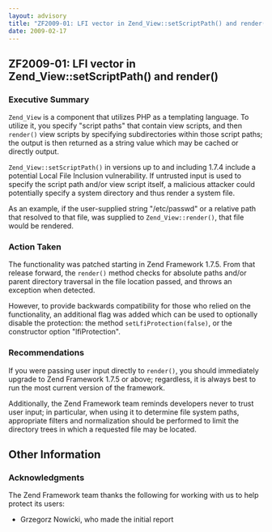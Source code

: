 ```yaml
---
layout: advisory
title: "ZF2009-01: LFI vector in Zend_View::setScriptPath() and render()"
date: 2009-02-17
---
```


ZF2009-01: LFI vector in Zend\_View::setScriptPath() and render()
-----------------------------------------------------------------

### Executive Summary

`Zend_View` is a component that utilizes PHP as a templating language. To utilize it, you specify "script paths" that contain view scripts, and then `render()` view scripts by specifying subdirectories within those script paths; the output is then returned as a string value which may be cached or directly output.

`Zend_View::setScriptPath()` in versions up to and including 1.7.4 include a potential Local File Inclusion vulnerability. If untrusted input is used to specify the script path and/or view script itself, a malicious attacker could potentially specify a system directory and thus render a system file.

 As an example, if the user-supplied string "/etc/passwd" or a relative path that resolved to that file, was supplied to `Zend_View::render()`, that file would be rendered.

### Action Taken

 The functionality was patched starting in Zend Framework 1.7.5. From that release forward, the `render()` method checks for absolute paths and/or parent directory traversal in the file location passed, and throws an exception when detected.

 However, to provide backwards compatibility for those who relied on the functionality, an additional flag was added which can be used to optionally disable the protection: the method `setLfiProtection(false)`, or the constructor option "lfiProtection".

### Recommendations

 If you were passing user input directly to `render()`, you should immediately upgrade to Zend Framework 1.7.5 or above; regardless, it is always best to run the most current version of the framework.

 Additionally, the Zend Framework team reminds developers never to trust user input; in particular, when using it to determine file system paths, appropriate filters and normalization should be performed to limit the directory trees in which a requested file may be located.

Other Information
-----------------

### Acknowledgments

 The Zend Framework team thanks the following for working with us to help protect its users:

- Grzegorz Nowicki, who made the initial report
 

